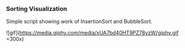 ### Sorting Visualization

Simple script showing work of InsertionSort and BubbleSort.

![gif](https://media.giphy.com/media/xUA7bd40HT9PZ78vzW/giphy.gif =300x)
